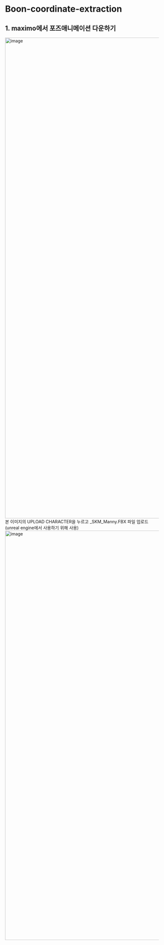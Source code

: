 # Boon-coordinate-extraction

## 1. maximo에서 포즈애니메이션 다운하기
<img width="1438" height="1576" alt="image" src="https://github.com/user-attachments/assets/4986dea6-e994-4c60-9b70-3e3b666e8562" />
본 이미지의 UPLOAD CHARACTER을 누르고 _SKM_Manny.FBX 파일 업로드 (unreal engine에서 사용하기 위해 사용)

  
<img width="2557" height="1342" alt="image" src="https://github.com/user-attachments/assets/539590b8-92d7-40ce-b180-5c1c3496bf31" />
